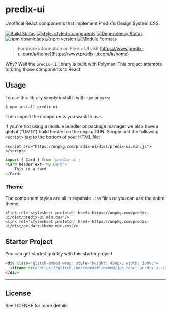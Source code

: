 # predix-ui
Unoffical React components that implement Predix's Design System CSS.

[![Build Status](https://travis-ci.org/jonniespratley/predix-ui.svg?branch=develop)](https://travis-ci.org/jonniespratley/predix-ui) [![style: styled-components](https://img.shields.io/badge/style-%F0%9F%92%85%20styled--components-orange.svg?colorB=daa357&colorA=db748e)](https://github.com/styled-components/styled-components) [![Dependency Status](https://img.shields.io/david/jonniespratley/predix-ui.svg)](https://david-dm.org/jonniespratley/predix-ui)
[![npm downloads](https://img.shields.io/npm/dm/predix-ui.svg)]() [![npm version](https://img.shields.io/npm/v/predix-ui.svg)]() [![Module Formats](https://img.shields.io/badge/module%20formats-umd%2C%20cjs%2C%20esm-green.svg)]()

> For more information on Predix UI visit [https://www.predix-ui.com/#/home](https://www.predix-ui.com/#/home)

Why? Well the `predix-ui` library is built with Polymer. This project attempts to bring those components to React.



## Usage
To use this library simply install it with `npm` or `yarn`:

```code
$ npm install predix-ui
```

Then import the components you want to use.

If you're not using a module bundler or package manager we also have a global ("UMD") build hosted on the unpkg CDN. Simply add the following `<script>` tag to the bottom of your HTML file:

```code
<script src="https://unpkg.com/predix-ui/dist/predix-ui.min.js"></script>
```

```js
import { Card } from 'predix-ui';                  
<Card headerText='My Card'>
    This is a card
</Card>
```

### Theme
The component styles are all in separate `.css` files or you can use the entire theme.

```code
<link rel='stylesheet prefetch' href='https://unpkg.com/predix-ui/dist/predix-ui.min.css'/>
<link rel='stylesheet prefetch' href='https://unpkg.com/predix-ui/dist/px-dark-theme.min.css'/>
```



## Starter Project
You can get started quickly with this starter project.

```html
<div class="glitch-embed-wrap" style="height: 450px; width: 100%;">
  <iframe src="https://glitch.com/embed/#!/embed/jps-react-predix-ui-starter?path=src/components/App/index.js&previewSize=100" alt="jps-react-predix-ui-starter on glitch" style="height: 100%; width: 100%; border: 0;"></iframe>
</div>
```




---

## License
See LICENSE for more details.
